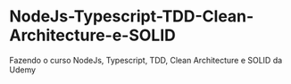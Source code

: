 # NodeJs-Typescript-TDD-Clean-Architecture-e-SOLID
Fazendo o curso NodeJs, Typescript, TDD, Clean Architecture e SOLID da Udemy
